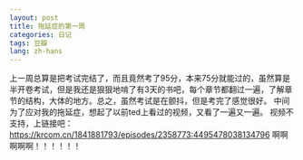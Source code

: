 ```yaml
---
layout: post
title: 拖延症的第一周
categories: 日记
tags: 豆瓣
lang: zh-hans
---
```

上一周总算是把考试完结了，而且竟然考了95分，本来75分就能过的，虽然算是半开卷考试，但是我还是狠狠地啃了有3天的书吧，每个章节都翻过一遍，了解章节的结构，大体的地方。总之，虽然考试是在颤抖，但是考完了感觉很好。
中间为了应对我的拖延症，想起了以前ted上看过的视频，又看了一遍又一遍。
视频不支持，上链接吧：https://krcom.cn/1841881793/episodes/2358773:4495478038134796
啊啊啊啊啊！！！！！！